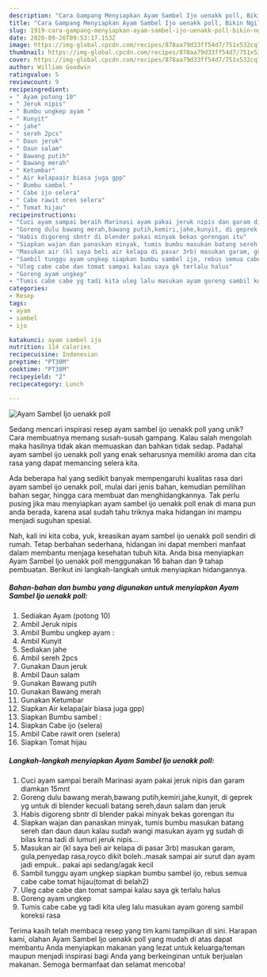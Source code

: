 ```yaml
---
description: "Cara Gampang Menyiapkan Ayam Sambel Ijo uenakk poll, Bikin Ngiler"
title: "Cara Gampang Menyiapkan Ayam Sambel Ijo uenakk poll, Bikin Ngiler"
slug: 1919-cara-gampang-menyiapkan-ayam-sambel-ijo-uenakk-poll-bikin-ngiler
date: 2020-09-26T09:53:17.153Z
image: https://img-global.cpcdn.com/recipes/878aa79d33ff54d7/751x532cq70/ayam-sambel-ijo-uenakk-poll-foto-resep-utama.jpg
thumbnail: https://img-global.cpcdn.com/recipes/878aa79d33ff54d7/751x532cq70/ayam-sambel-ijo-uenakk-poll-foto-resep-utama.jpg
cover: https://img-global.cpcdn.com/recipes/878aa79d33ff54d7/751x532cq70/ayam-sambel-ijo-uenakk-poll-foto-resep-utama.jpg
author: William Goodwin
ratingvalue: 5
reviewcount: 9
recipeingredient:
- " Ayam potong 10"
- " Jeruk nipis"
- " Bumbu ungkep ayam "
- " Kunyit"
- " jahe"
- " sereh 2pcs"
- " Daun jeruk"
- " Daun salam"
- " Bawang putih"
- " Bawang merah"
- " Ketumbar"
- " Air kelapaair biasa juga gpp"
- " Bumbu sambel "
- " Cabe ijo selera"
- " Cabe rawit oren selera"
- " Tomat hijau"
recipeinstructions:
- "Cuci ayam sampai beraih Marinasi ayam pakai jeruk nipis dan garam diamkan 15mnt"
- "Goreng dulu bawang merah,bawang putih,kemiri,jahe,kunyit, di geprek yg untuk di blender kecuali batang sereh,daun salam dan jeruk"
- "Habis digoreng sbntr di blender pakai minyak bekas gorengan itu"
- "Siapkan wajan dan panaskan minyak, tumis bumbu masukan batang sereh dan daun daun kalau sudah wangi masukan ayam yg sudah di bilas krna tadi di lumuri jeruk nipis..."
- "Masukan air (kl saya beli air kelapa di pasar 3rb) masukan garam, gula,penyedap rasa,royco dikit boleh..masak sampai air surut dan ayam jadi empuk.. pakai api sedang/agak kecil"
- "Sambil tunggu ayam ungkep siapkan bumbu sambel ijo, rebus semua cabe cabe tomat hijau(tomat di belah2)"
- "Uleg cabe cabe dan tomat sampai kalau saya gk terlalu halus"
- "Goreng ayam ungkep"
- "Tumis cabe cabe yg tadi kita uleg lalu masukan ayam goreng sambil koreksi rasa"
categories:
- Resep
tags:
- ayam
- sambel
- ijo

katakunci: ayam sambel ijo 
nutrition: 114 calories
recipecuisine: Indonesian
preptime: "PT30M"
cooktime: "PT38M"
recipeyield: "2"
recipecategory: Lunch

---
```



![Ayam Sambel Ijo uenakk poll](https://img-global.cpcdn.com/recipes/878aa79d33ff54d7/751x532cq70/ayam-sambel-ijo-uenakk-poll-foto-resep-utama.jpg)

Sedang mencari inspirasi resep ayam sambel ijo uenakk poll yang unik? Cara membuatnya memang susah-susah gampang. Kalau salah mengolah maka hasilnya tidak akan memuaskan dan bahkan tidak sedap. Padahal ayam sambel ijo uenakk poll yang enak seharusnya memiliki aroma dan cita rasa yang dapat memancing selera kita.

Ada beberapa hal yang sedikit banyak mempengaruhi kualitas rasa dari ayam sambel ijo uenakk poll, mulai dari jenis bahan, kemudian pemilihan bahan segar, hingga cara membuat dan menghidangkannya. Tak perlu pusing jika mau menyiapkan ayam sambel ijo uenakk poll enak di mana pun anda berada, karena asal sudah tahu triknya maka hidangan ini mampu menjadi suguhan spesial.




Nah, kali ini kita coba, yuk, kreasikan ayam sambel ijo uenakk poll sendiri di rumah. Tetap berbahan sederhana, hidangan ini dapat memberi manfaat dalam membantu menjaga kesehatan tubuh kita. Anda bisa menyiapkan Ayam Sambel Ijo uenakk poll menggunakan 16 bahan dan 9 tahap pembuatan. Berikut ini langkah-langkah untuk menyiapkan hidangannya.

<!--inarticleads1-->

##### Bahan-bahan dan bumbu yang digunakan untuk menyiapkan Ayam Sambel Ijo uenakk poll:

1. Sediakan  Ayam (potong 10)
1. Ambil  Jeruk nipis
1. Ambil  Bumbu ungkep ayam :
1. Ambil  Kunyit
1. Sediakan  jahe
1. Ambil  sereh 2pcs
1. Gunakan  Daun jeruk
1. Ambil  Daun salam
1. Gunakan  Bawang putih
1. Gunakan  Bawang merah
1. Gunakan  Ketumbar
1. Siapkan  Air kelapa(air biasa juga gpp)
1. Siapkan  Bumbu sambel :
1. Siapkan  Cabe ijo (selera)
1. Ambil  Cabe rawit oren (selera)
1. Siapkan  Tomat hijau




<!--inarticleads2-->

##### Langkah-langkah menyiapkan Ayam Sambel Ijo uenakk poll:

1. Cuci ayam sampai beraih Marinasi ayam pakai jeruk nipis dan garam diamkan 15mnt
1. Goreng dulu bawang merah,bawang putih,kemiri,jahe,kunyit, di geprek yg untuk di blender kecuali batang sereh,daun salam dan jeruk
1. Habis digoreng sbntr di blender pakai minyak bekas gorengan itu
1. Siapkan wajan dan panaskan minyak, tumis bumbu masukan batang sereh dan daun daun kalau sudah wangi masukan ayam yg sudah di bilas krna tadi di lumuri jeruk nipis...
1. Masukan air (kl saya beli air kelapa di pasar 3rb) masukan garam, gula,penyedap rasa,royco dikit boleh..masak sampai air surut dan ayam jadi empuk.. pakai api sedang/agak kecil
1. Sambil tunggu ayam ungkep siapkan bumbu sambel ijo, rebus semua cabe cabe tomat hijau(tomat di belah2)
1. Uleg cabe cabe dan tomat sampai kalau saya gk terlalu halus
1. Goreng ayam ungkep
1. Tumis cabe cabe yg tadi kita uleg lalu masukan ayam goreng sambil koreksi rasa




Terima kasih telah membaca resep yang tim kami tampilkan di sini. Harapan kami, olahan Ayam Sambel Ijo uenakk poll yang mudah di atas dapat membantu Anda menyiapkan makanan yang lezat untuk keluarga/teman maupun menjadi inspirasi bagi Anda yang berkeinginan untuk berjualan makanan. Semoga bermanfaat dan selamat mencoba!
